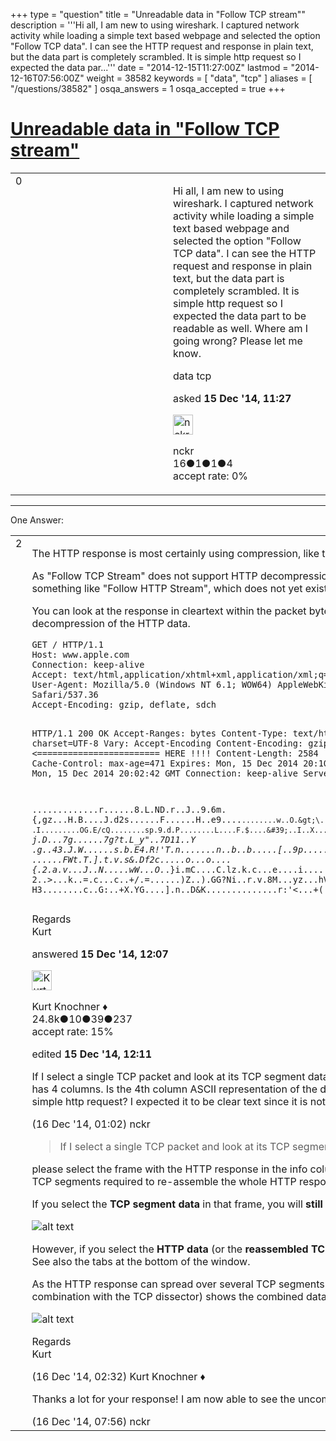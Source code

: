+++
type = "question"
title = "Unreadable data in &quot;Follow TCP stream&quot;"
description = '''Hi all, I am new to using wireshark. I captured network activity while loading a simple text based webpage and selected the option &quot;Follow TCP data&quot;. I can see the HTTP request and response in plain text, but the data part is completely scrambled. It is simple http request so I expected the data par...'''
date = "2014-12-15T11:27:00Z"
lastmod = "2014-12-16T07:56:00Z"
weight = 38582
keywords = [ "data", "tcp" ]
aliases = [ "/questions/38582" ]
osqa_answers = 1
osqa_accepted = true
+++

<div class="headNormal">

# [Unreadable data in "Follow TCP stream"](/questions/38582/unreadable-data-in-follow-tcp-stream)

</div>

<div id="main-body">

<div id="askform">

<table id="question-table" style="width:100%;"><colgroup><col style="width: 50%" /><col style="width: 50%" /></colgroup><tbody><tr class="odd"><td style="width: 30px; vertical-align: top"><div class="vote-buttons"><span id="post-38582-upvote" class="ajax-command post-vote up" rel="nofollow" title="I like this post (click again to cancel)"> </span><div id="post-38582-score" class="post-score" title="current number of votes">0</div><span id="post-38582-downvote" class="ajax-command post-vote down" rel="nofollow" title="I dont like this post (click again to cancel)"> </span> <span id="favorite-mark" class="ajax-command favorite-mark" rel="nofollow" title="mark/unmark this question as favorite (click again to cancel)"> </span><div id="favorite-count" class="favorite-count"></div></div></td><td><div id="item-right"><div class="question-body"><p>Hi all, I am new to using wireshark. I captured network activity while loading a simple text based webpage and selected the option "Follow TCP data". I can see the HTTP request and response in plain text, but the data part is completely scrambled. It is simple http request so I expected the data part to be readable as well. Where am I going wrong? Please let me know.</p></div><div id="question-tags" class="tags-container tags"><span class="post-tag tag-link-data" rel="tag" title="see questions tagged &#39;data&#39;">data</span> <span class="post-tag tag-link-tcp" rel="tag" title="see questions tagged &#39;tcp&#39;">tcp</span></div><div id="question-controls" class="post-controls"></div><div class="post-update-info-container"><div class="post-update-info post-update-info-user"><p>asked <strong>15 Dec '14, 11:27</strong></p><img src="https://secure.gravatar.com/avatar/185daea1ec04fbb8468a53a66e6a8908?s=32&amp;d=identicon&amp;r=g" class="gravatar" width="32" height="32" alt="nckr&#39;s gravatar image" /><p><span>nckr</span><br />
<span class="score" title="16 reputation points">16</span><span title="1 badges"><span class="badge1">●</span><span class="badgecount">1</span></span><span title="1 badges"><span class="silver">●</span><span class="badgecount">1</span></span><span title="4 badges"><span class="bronze">●</span><span class="badgecount">4</span></span><br />
<span class="accept_rate" title="Rate of the user&#39;s accepted answers">accept rate:</span> <span title="nckr has no accepted answers">0%</span></p></div></div><div id="comments-container-38582" class="comments-container"></div><div id="comment-tools-38582" class="comment-tools"></div><div class="clear"></div><div id="comment-38582-form-container" class="comment-form-container"></div><div class="clear"></div></div></td></tr></tbody></table>

------------------------------------------------------------------------

<div class="tabBar">

<span id="sort-top"></span>

<div class="headQuestions">

One Answer:

</div>

</div>

<span id="38584"></span>

<div id="answer-container-38584" class="answer accepted-answer">

<table style="width:100%;"><colgroup><col style="width: 50%" /><col style="width: 50%" /></colgroup><tbody><tr class="odd"><td style="width: 30px; vertical-align: top"><div class="vote-buttons"><span id="post-38584-upvote" class="ajax-command post-vote up" rel="nofollow" title="I like this post (click again to cancel)"> </span><div id="post-38584-score" class="post-score" title="current number of votes">2</div><span id="post-38584-downvote" class="ajax-command post-vote down" rel="nofollow" title="I dont like this post (click again to cancel)"> </span> <span class="accept-answer on" rel="nofollow" title="nckr has selected this answer as the correct answer"> </span></div></td><td><div class="item-right"><div class="answer-body"><p>The HTTP response is most certainly using compression, like the example below:</p><p>As "Follow TCP Stream" does not support HTTP decompression, you won't see the HTTP response in cleartext. We would need something like "Follow HTTP Stream", which does not yet exist.</p><p>You can look at the response in cleartext within the packet bytes pane and the packet details pane, as the HTTP dissector <strong>does</strong> decompression of the HTTP data.</p><pre><code>GET / HTTP/1.1
Host: www.apple.com
Connection: keep-alive
Accept: text/html,application/xhtml+xml,application/xml;q=0.9,image/webp,*/*;q=0.8
User-Agent: Mozilla/5.0 (Windows NT 6.1; WOW64) AppleWebKit/537.36 (KHTML, like Gecko) Chrome/39.0.2171.95 Safari/537.36
Accept-Encoding: gzip, deflate, sdch

HTTP/1.1 200 OK
Accept-Ranges: bytes
Content-Type: text/html; charset=UTF-8
Vary: Accept-Encoding
Content-Encoding: gzip   &lt;======================== HERE !!!!
Content-Length: 2584
Cache-Control: max-age=471
Expires: Mon, 15 Dec 2014 20:10:33 GMT
Date: Mon, 15 Dec 2014 20:02:42 GMT
Connection: keep-alive
Server: Apache

.............r......8.L.ND.r.\.J..9.6m.{,gz...H.B....J.d2s......F......H..e9....`........w..O.&gt;\......3..r..\...1.q.-....YO.4..z.*.E.......a....8 .I.........OG.E/cQ........sp.9.d.P........L....F.$....&#39;..I..X....wR...7y..D.s.(.2
..O.l..9.Yh&#39;].sn8....`.~.....O%..._..&#39;...
j.D...7g......7g?t.L_y&quot;..7D11..Y
.g..43.J.W......s.b.E4.R!&#39;T.n.......n..b..b.....[..9p.....FV5..M...J.L..0.9.K.c..E..
......FWt.T.].t.v.s&amp;.Df2c.....o...o....{.2.a.v...J..N.....wW...O._.}i.mC....C.lz.k.c...e....i.....o..C...l..a[..x..X7.F.:.h..].n.....S....qyL......-.L....r&lt;..
2..&gt;...k..=.c...c..+/.=......)Z..).GG?Ni..r.v.8M...yz...hV.e..r=.e,..u!......&amp;7U..ioRra.&amp;..8Y&gt;M&amp;.?......0p..h.?H3........c..G:..+X.YG....].n..D&amp;K..............r:&#39;&lt;...+(....J.{...R..(x</code></pre><p>Regards<br />
Kurt</p></div><div class="answer-controls post-controls"></div><div class="post-update-info-container"><div class="post-update-info post-update-info-user"><p>answered <strong>15 Dec '14, 12:07</strong></p><img src="https://secure.gravatar.com/avatar/23b7bf5b13bc2c98b2e8aa9869ca5d75?s=32&amp;d=identicon&amp;r=g" class="gravatar" width="32" height="32" alt="Kurt%20Knochner&#39;s gravatar image" /><p><span>Kurt Knochner ♦</span><br />
<span class="score" title="24767 reputation points"><span>24.8k</span></span><span title="10 badges"><span class="badge1">●</span><span class="badgecount">10</span></span><span title="39 badges"><span class="silver">●</span><span class="badgecount">39</span></span><span title="237 badges"><span class="bronze">●</span><span class="badgecount">237</span></span><br />
<span class="accept_rate" title="Rate of the user&#39;s accepted answers">accept rate:</span> <span title="Kurt Knochner has 344 accepted answers">15%</span> </br></p></div><div class="post-update-info post-update-info-edited"><p><span> edited <strong>15 Dec '14, 12:11</strong> </span></p></div></div><div id="comments-container-38584" class="comments-container"><span id="38593"></span><div id="comment-38593" class="comment"><div id="post-38593-score" class="comment-score"></div><div class="comment-text"><p>If I select a single TCP packet and look at its TCP segment data (which in my case has 1452 bytes), in the packet details pane, it has 4 columns. Is the 4th column ASCII representation of the data? If so is it clear text or still some compressed form for a simple http request? I expected it to be clear text since it is not https, but it looks scrambled as well.</p></div><div id="comment-38593-info" class="comment-info"><span class="comment-age">(16 Dec '14, 01:02)</span> <span class="comment-user userinfo">nckr</span></div></div><span id="38594"></span><div id="comment-38594" class="comment"><div id="post-38594-score" class="comment-score"></div><div class="comment-text"><blockquote><p>If I select a single TCP packet and look at its TCP segment data</p></blockquote><p>please select the frame with the HTTP response in the info column, as that's the frame where the HTTP dissector has seen all TCP segments required to re-assemble the whole HTTP response and where it is able to do decompression.</p><p>If you select the <strong>TCP segment data</strong> in that frame, you will <strong>still only see compressed data</strong>!!</p><p><img src="https://osqa-ask.wireshark.org/upfiles/tcp_stream_compressed_data_tR04Vlz.png" alt="alt text" /></p><p>However, if you select the <strong>HTTP data</strong> (or the <strong>reassembled TCP segments</strong>), you should see the <strong>HTTP response in cleartext</strong>. See also the tabs at the bottom of the window.</p><p>As the HTTP response can spread over several TCP segments (as in my example), that's how the HTTP dissector (in combination with the TCP dissector) shows the combined data of the response.</p><p><img src="https://osqa-ask.wireshark.org/upfiles/tcp_stream_uncompressed_data.png" alt="alt text" /></p><p>Regards<br />
Kurt</p></div><div id="comment-38594-info" class="comment-info"><span class="comment-age">(16 Dec '14, 02:32)</span> <span class="comment-user userinfo">Kurt Knochner ♦</span></div></div><span id="38599"></span><div id="comment-38599" class="comment"><div id="post-38599-score" class="comment-score"></div><div class="comment-text"><p>Thanks a lot for your response! I am now able to see the uncompressed data in clear text!</p></div><div id="comment-38599-info" class="comment-info"><span class="comment-age">(16 Dec '14, 07:56)</span> <span class="comment-user userinfo">nckr</span></div></div></div><div id="comment-tools-38584" class="comment-tools"></div><div class="clear"></div><div id="comment-38584-form-container" class="comment-form-container"></div><div class="clear"></div></div></td></tr></tbody></table>

</div>

<div class="paginator-container-left">

</div>

</div>

</div>

